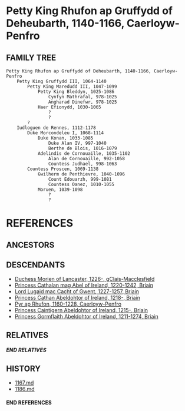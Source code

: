 # Petty King Rhufon ap Gruffydd of Deheubarth, 1140-1166, Caerloyw-Penfro

## FAMILY TREE
```
Petty King Rhufon ap Gruffydd of Deheubarth, 1140-1166, Caerloyw-Penfro
	Petty King Gruffydd III, 1064-1140
		Petty King Maredudd III, 1047-1099
			Petty King Bleddyn, 1025-1086
				Cynfyn Mathrafal, 978-1025
				Angharad Dinefwr, 978-1025
			Haer Efionydd, 1030-1065
				?
				?
		?
	Iudloguen de Rennes, 1112-1178
		Duke Morcondeleu I, 1068-1114
			Duke Konan, 1033-1085
				Duke Alan IV, 997-1040
				Berthe de Blois, 1016-1079
			Adelindis de Cornouaille, 1035-1102
				Alan de Cornouaille, 992-1058
				Countess Judhael, 998-1063
		Countess Proscen, 1069-1138
			Gwilherm de Penthievre, 1040-1096
				Count Edouarzh, 999-1081
				Countess Oanez, 1010-1055
			Moruen, 1039-1098
				?
				?
```	


# REFERENCES

## ANCESTORS

## DESCENDANTS
* [Duchess Morien of Lancaster, 1226-, gClais-Macclesfield](morien_1226.md)
* [Princess Cathalan mag Abel of Ireland, 1220-1242, Briain](cathalan_mag_abel_1220.md)
* [Lord Lugaid mac Cacht of Gwent, 1227-1257, Briain](lugaid_mac_cacht_1227.md)
* [Princess Cathan Abeldohtor of Ireland, 1218-, Briain](cathan_abeldohtor_1218.md)
* [Pyr ap Rhufon, 1160-1228, Caerloyw-Penfro](pyr_ap_rhufon_1160.md)
* [Princess Caintigern Abeldohtor of Ireland, 1215-, Briain](caintigern_abeldohtor_1215.md)
* [Princess Gormflaith Abeldohtor of Ireland, 1211-1274, Briain](gormflaith_abeldohtor_1211.md)

## RELATIVES

##### END RELATIVES 
## HISTORY
* [1167.md](../h/1167.md)
* [1186.md](../h/1186.md)

#### END REFERENCES
